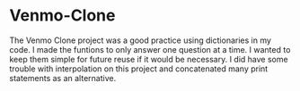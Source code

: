 # Venmo-Clone
The Venmo Clone project was a good practice using dictionaries in my code.  I made the funtions to only answer one question at a time.  I wanted to keep them simple for future reuse if it would be necessary.  I did have some trouble with interpolation on this project and concatenated many print statements as an alternative.  
